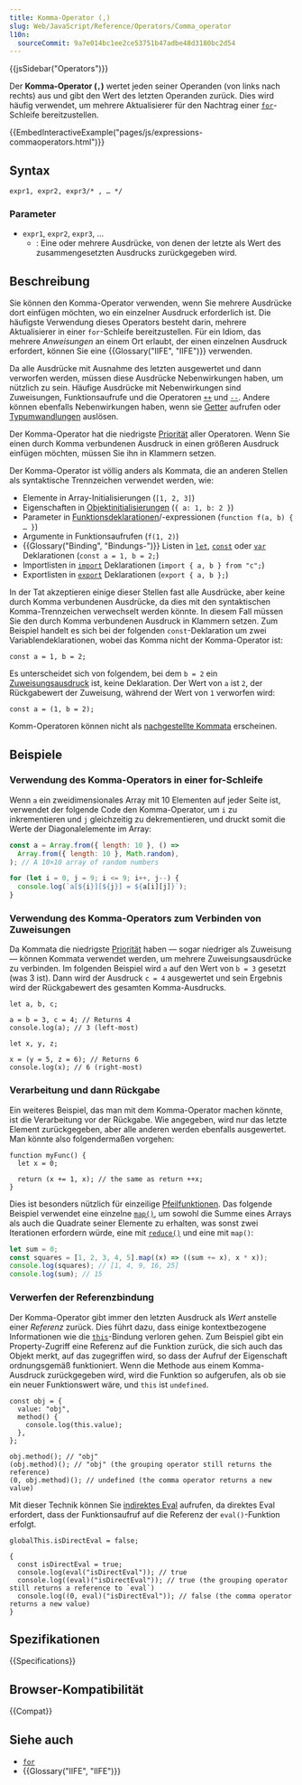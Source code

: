 ```yaml
---
title: Komma-Operator (,)
slug: Web/JavaScript/Reference/Operators/Comma_operator
l10n:
  sourceCommit: 9a7e014bc1ee2ce53751b47adbe48d3180bc2d54
---
```


{{jsSidebar("Operators")}}

Der **Komma-Operator (`,`)** wertet jeden seiner Operanden (von links nach rechts) aus und gibt den Wert des letzten Operanden zurück. Dies wird häufig verwendet, um mehrere Aktualisierer für den Nachtrag einer [`for`](/de/docs/Web/JavaScript/Reference/Statements/for)-Schleife bereitzustellen.

{{EmbedInteractiveExample("pages/js/expressions-commaoperators.html")}}

## Syntax

```js-nolint
expr1, expr2, expr3/* , … */
```

### Parameter

- `expr1`, `expr2`, `expr3`, …
  - : Eine oder mehrere Ausdrücke, von denen der letzte als Wert des zusammengesetzten Ausdrucks zurückgegeben wird.

## Beschreibung

Sie können den Komma-Operator verwenden, wenn Sie mehrere Ausdrücke dort einfügen möchten, wo ein einzelner Ausdruck erforderlich ist. Die häufigste Verwendung dieses Operators besteht darin, mehrere Aktualisierer in einer `for`-Schleife bereitzustellen. Für ein Idiom, das mehrere _Anweisungen_ an einem Ort erlaubt, der einen einzelnen Ausdruck erfordert, können Sie eine {{Glossary("IIFE", "IIFE")}} verwenden.

Da alle Ausdrücke mit Ausnahme des letzten ausgewertet und dann verworfen werden, müssen diese Ausdrücke Nebenwirkungen haben, um nützlich zu sein. Häufige Ausdrücke mit Nebenwirkungen sind Zuweisungen, Funktionsaufrufe und die Operatoren [`++`](/de/docs/Web/JavaScript/Reference/Operators/Increment) und [`--`](/de/docs/Web/JavaScript/Reference/Operators/Decrement). Andere können ebenfalls Nebenwirkungen haben, wenn sie [Getter](/de/docs/Web/JavaScript/Reference/Functions/get) aufrufen oder [Typumwandlungen](/de/docs/Web/JavaScript/Data_structures#type_coercion) auslösen.

Der Komma-Operator hat die niedrigste [Priorität](/de/docs/Web/JavaScript/Reference/Operators/Operator_precedence) aller Operatoren. Wenn Sie einen durch Komma verbundenen Ausdruck in einen größeren Ausdruck einfügen möchten, müssen Sie ihn in Klammern setzen.

Der Komma-Operator ist völlig anders als Kommata, die an anderen Stellen als syntaktische Trennzeichen verwendet werden, wie:

- Elemente in Array-Initialisierungen (`[1, 2, 3]`)
- Eigenschaften in [Objektinitialisierungen](/de/docs/Web/JavaScript/Reference/Operators/Object_initializer) (`{ a: 1, b: 2 }`)
- Parameter in [Funktionsdeklarationen](/de/docs/Web/JavaScript/Reference/Statements/function)/-expressionen (`function f(a, b) { … }`)
- Argumente in Funktionsaufrufen (`f(1, 2)`)
- {{Glossary("Binding", "Bindungs-")}} Listen in [`let`](/de/docs/Web/JavaScript/Reference/Statements/let), [`const`](/de/docs/Web/JavaScript/Reference/Statements/const) oder [`var`](/de/docs/Web/JavaScript/Reference/Statements/var) Deklarationen (`const a = 1, b = 2;`)
- Importlisten in [`import`](/de/docs/Web/JavaScript/Reference/Statements/import) Deklarationen (`import { a, b } from "c";`)
- Exportlisten in [`export`](/de/docs/Web/JavaScript/Reference/Statements/export) Deklarationen (`export { a, b };`)

In der Tat akzeptieren einige dieser Stellen fast alle Ausdrücke, aber keine durch Komma verbundenen Ausdrücke, da dies mit den syntaktischen Komma-Trennzeichen verwechselt werden könnte. In diesem Fall müssen Sie den durch Komma verbundenen Ausdruck in Klammern setzen. Zum Beispiel handelt es sich bei der folgenden `const`-Deklaration um zwei Variablendeklarationen, wobei das Komma nicht der Komma-Operator ist:

```js-nolint
const a = 1, b = 2;
```

Es unterscheidet sich von folgendem, bei dem `b = 2` ein [Zuweisungsausdruck](/de/docs/Web/JavaScript/Reference/Operators/Assignment) ist, keine Deklaration. Der Wert von `a` ist `2`, der Rückgabewert der Zuweisung, während der Wert von `1` verworfen wird:

```js-nolint
const a = (1, b = 2);
```

Komm-Operatoren können nicht als [nachgestellte Kommata](/de/docs/Web/JavaScript/Reference/Trailing_commas) erscheinen.

## Beispiele

### Verwendung des Komma-Operators in einer for-Schleife

Wenn `a` ein zweidimensionales Array mit 10 Elementen auf jeder Seite ist, verwendet der folgende Code den Komma-Operator, um `i` zu inkrementieren und `j` gleichzeitig zu dekrementieren, und druckt somit die Werte der Diagonalelemente im Array:

```js
const a = Array.from({ length: 10 }, () =>
  Array.from({ length: 10 }, Math.random),
); // A 10×10 array of random numbers

for (let i = 0, j = 9; i <= 9; i++, j--) {
  console.log(`a[${i}][${j}] = ${a[i][j]}`);
}
```

### Verwendung des Komma-Operators zum Verbinden von Zuweisungen

Da Kommata die niedrigste [Priorität](/de/docs/Web/JavaScript/Reference/Operators/Operator_precedence) haben — sogar niedriger als Zuweisung — können Kommata verwendet werden, um mehrere Zuweisungsausdrücke zu verbinden. Im folgenden Beispiel wird `a` auf den Wert von `b = 3` gesetzt (was 3 ist). Dann wird der Ausdruck `c = 4` ausgewertet und sein Ergebnis wird der Rückgabewert des gesamten Komma-Ausdrucks.

```js-nolint
let a, b, c;

a = b = 3, c = 4; // Returns 4
console.log(a); // 3 (left-most)

let x, y, z;

x = (y = 5, z = 6); // Returns 6
console.log(x); // 6 (right-most)
```

### Verarbeitung und dann Rückgabe

Ein weiteres Beispiel, das man mit dem Komma-Operator machen könnte, ist die Verarbeitung vor der Rückgabe. Wie angegeben, wird nur das letzte Element zurückgegeben, aber alle anderen werden ebenfalls ausgewertet. Man könnte also folgendermaßen vorgehen:

```js-nolint
function myFunc() {
  let x = 0;

  return (x += 1, x); // the same as return ++x;
}
```

Dies ist besonders nützlich für einzeilige [Pfeilfunktionen](/de/docs/Web/JavaScript/Reference/Functions/Arrow_functions). Das folgende Beispiel verwendet eine einzelne [`map()`](/de/docs/Web/JavaScript/Reference/Global_Objects/Array/map), um sowohl die Summe eines Arrays als auch die Quadrate seiner Elemente zu erhalten, was sonst zwei Iterationen erfordern würde, eine mit [`reduce()`](/de/docs/Web/JavaScript/Reference/Global_Objects/Array/reduce) und eine mit `map()`:

```js
let sum = 0;
const squares = [1, 2, 3, 4, 5].map((x) => ((sum += x), x * x));
console.log(squares); // [1, 4, 9, 16, 25]
console.log(sum); // 15
```

### Verwerfen der Referenzbindung

Der Komma-Operator gibt immer den letzten Ausdruck als _Wert_ anstelle einer _Referenz_ zurück. Dies führt dazu, dass einige kontextbezogene Informationen wie die [`this`](/de/docs/Web/JavaScript/Reference/Operators/this)-Bindung verloren gehen. Zum Beispiel gibt ein Property-Zugriff eine Referenz auf die Funktion zurück, die sich auch das Objekt merkt, auf das zugegriffen wird, so dass der Aufruf der Eigenschaft ordnungsgemäß funktioniert. Wenn die Methode aus einem Komma-Ausdruck zurückgegeben wird, wird die Funktion so aufgerufen, als ob sie ein neuer Funktionswert wäre, und `this` ist `undefined`.

```js-nolint
const obj = {
  value: "obj",
  method() {
    console.log(this.value);
  },
};

obj.method(); // "obj"
(obj.method)(); // "obj" (the grouping operator still returns the reference)
(0, obj.method)(); // undefined (the comma operator returns a new value)
```

Mit dieser Technik können Sie [indirektes Eval](/de/docs/Web/JavaScript/Reference/Global_Objects/eval#direct_and_indirect_eval) aufrufen, da direktes Eval erfordert, dass der Funktionsaufruf auf die Referenz der `eval()`-Funktion erfolgt.

```js-nolint
globalThis.isDirectEval = false;

{
  const isDirectEval = true;
  console.log(eval("isDirectEval")); // true
  console.log((eval)("isDirectEval")); // true (the grouping operator still returns a reference to `eval`)
  console.log((0, eval)("isDirectEval")); // false (the comma operator returns a new value)
}
```

## Spezifikationen

{{Specifications}}

## Browser-Kompatibilität

{{Compat}}

## Siehe auch

- [`for`](/de/docs/Web/JavaScript/Reference/Statements/for)
- {{Glossary("IIFE", "IIFE")}}
